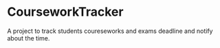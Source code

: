 # CourseworkTracker
A project to track students coureseworks and exams deadline and notify about the time. 
